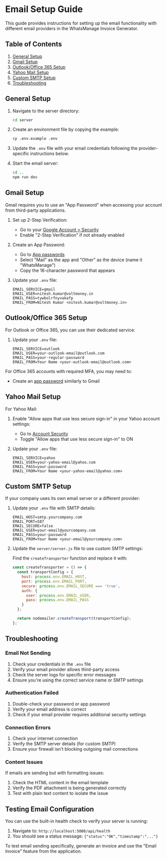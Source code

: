 # Email Setup Guide

This guide provides instructions for setting up the email functionality with different email providers in the WhatsManage Invoice Generator.

## Table of Contents

1. [General Setup](#general-setup)
2. [Gmail Setup](#gmail-setup)
3. [Outlook/Office 365 Setup](#outlookoffice-365-setup)
4. [Yahoo Mail Setup](#yahoo-mail-setup)
5. [Custom SMTP Setup](#custom-smtp-setup)
6. [Troubleshooting](#troubleshooting)

## General Setup

1. Navigate to the server directory:
   ```bash
   cd server
   ```

2. Create an environment file by copying the example:
   ```bash
   cp .env.example .env
   ```

3. Update the `.env` file with your email credentials following the provider-specific instructions below.

4. Start the email server:
   ```bash
   cd ..
   npm run dev
   ```

## Gmail Setup

Gmail requires you to use an "App Password" when accessing your account from third-party applications.

1. Set up 2-Step Verification:
   - Go to your [Google Account > Security](https://myaccount.google.com/security)
   - Enable "2-Step Verification" if not already enabled

2. Create an App Password:
   - Go to [App passwords](https://myaccount.google.com/apppasswords)
   - Select "Mail" as the app and "Other" as the device (name it "WhatsManage")
   - Copy the 16-character password that appears

3. Update your `.env` file:
   ```
   EMAIL_SERVICE=gmail
   EMAIL_USER=nitesh.kumar@voltmoney.in
   EMAIL_PASS=tywbolrfnyvakafp
   EMAIL_FROM=Nitesh Kumar <nitesh.kumar@voltmoney.in>
   ```

## Outlook/Office 365 Setup

For Outlook or Office 365, you can use their dedicated service:

1. Update your `.env` file:
   ```
   EMAIL_SERVICE=outlook
   EMAIL_USER=your-outlook-email@outlook.com
   EMAIL_PASS=your-regular-password
   EMAIL_FROM=Your Name <your-outlook-email@outlook.com>
   ```

For Office 365 accounts with required MFA, you may need to:
- Create an [app password](https://account.microsoft.com/security) similarly to Gmail

## Yahoo Mail Setup

For Yahoo Mail:

1. Enable "Allow apps that use less secure sign-in" in your Yahoo account settings:
   - Go to [Account Security](https://login.yahoo.com/account/security)
   - Toggle "Allow apps that use less secure sign-in" to ON

2. Update your `.env` file:
   ```
   EMAIL_SERVICE=yahoo
   EMAIL_USER=your-yahoo-email@yahoo.com
   EMAIL_PASS=your-password
   EMAIL_FROM=Your Name <your-yahoo-email@yahoo.com>
   ```

## Custom SMTP Setup

If your company uses its own email server or a different provider:

1. Update your `.env` file with SMTP details:
   ```
   EMAIL_HOST=smtp.yourcompany.com
   EMAIL_PORT=587
   EMAIL_SECURE=false
   EMAIL_USER=your-email@yourcompany.com
   EMAIL_PASS=your-password
   EMAIL_FROM=Your Name <your-email@yourcompany.com>
   ```

2. Update the `server/server.js` file to use custom SMTP settings:

   Find the `createTransporter` function and replace it with:
   ```javascript
   const createTransporter = () => {
     const transportConfig = {
       host: process.env.EMAIL_HOST,
       port: process.env.EMAIL_PORT,
       secure: process.env.EMAIL_SECURE === 'true',
       auth: {
         user: process.env.EMAIL_USER,
         pass: process.env.EMAIL_PASS
       }
     };

     return nodemailer.createTransport(transportConfig);
   };
   ```

## Troubleshooting

### Email Not Sending

1. Check your credentials in the `.env` file
2. Verify your email provider allows third-party access
3. Check the server logs for specific error messages
4. Ensure you're using the correct service name or SMTP settings

### Authentication Failed

1. Double-check your password or app password
2. Verify your email address is correct
3. Check if your email provider requires additional security settings

### Connection Errors

1. Check your internet connection
2. Verify the SMTP server details (for custom SMTP)
3. Ensure your firewall isn't blocking outgoing mail connections

### Content Issues

If emails are sending but with formatting issues:

1. Check the HTML content in the email template
2. Verify the PDF attachment is being generated correctly
3. Test with plain text content to isolate the issue

## Testing Email Configuration

You can use the built-in health check to verify your server is running:

1. Navigate to: `http://localhost:5000/api/health`
2. You should see a status message: `{"status":"OK","timestamp":"..."}`

To test email sending specifically, generate an invoice and use the "Email Invoice" feature from the application.